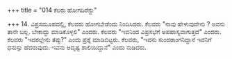 +++
title = "014 ಕೆಲರು ಹೋಗದಿರೆನ್ದು"

+++
14. ವಿಪ್ರಸಮೂಹದಲ್ಲಿ, ಕೆಲವರು ಹೋಗಬೇಡೆಂದು ನಿಂದಿಸಿದರು. ಕೆಲವರು "ನಾವು ಹೇಳುವುದೇನು ? ಅವನು ತಾನೇ ಬಲ್ಲ. ಬೇಕಾದ್ದು ಮಾಡಿಕೊಳ್ಳಲಿ" ಎಂದರು. ಕೆಲವರು "ಇವನಿಂದ ವಿಪ್ರಸಭೆಗೆ ಅಪಹಾಸ್ಯವಾಗುತ್ತದೆ" ಎಂದರು. ಕೆಲವರು "ಇದರಲ್ಲೇನು ತಪ್ಪು?" ಎಂದು ಪ್ರಶ್ನೆ ಮಾಡಿಬಿಟ್ಟರು. ಕೆಲವರು, "ಇವನು ಸುಂದರಾಂಗನಿದ್ದಾನೆ ಇವನಿಗೆ ಧನುಸ್ಸು ಹೆದರುವುದು. ಇವನು ಅದೃಷ್ಟ ಶಾಲಿಯಿದ್ದಾನೆ" ಎಂದು ನುಡಿದರು.
